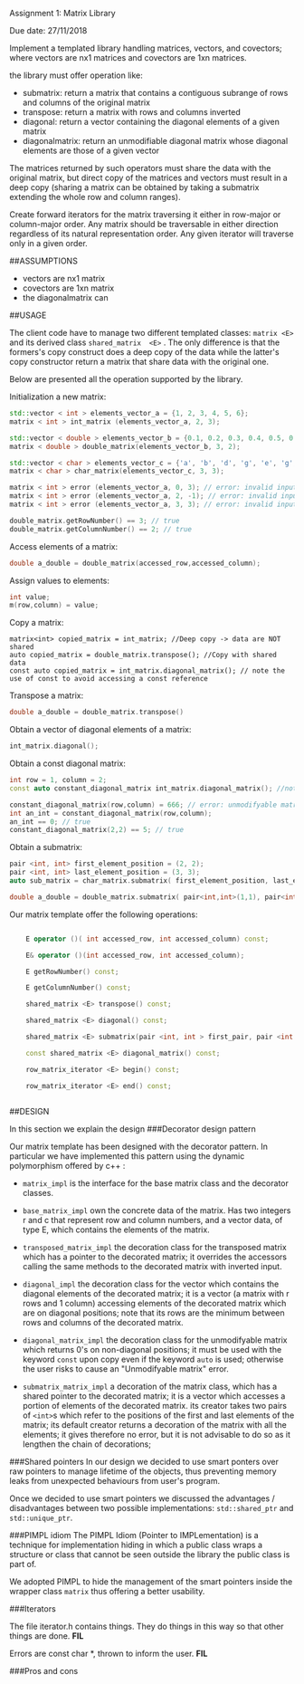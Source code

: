 Assignment 1: Matrix Library

Due date: 27/11/2018 

Implement a templated library handling matrices, vectors, and covectors; where vectors are nx1 matrices and covectors are 1xn matrices.

the library must offer operation like:

* submatrix: return a matrix that contains a contiguous subrange of rows and columns of the original matrix
* transpose: return a matrix with rows and columns inverted
* diagonal: return a vector containing the diagonal elements of a given matrix
* diagonalmatrix: return an unmodifiable diagonal matrix whose diagonal elements are those of a given vector

The matrices returned by such operators must share the data with the original matrix, but direct copy of the matrices and vectors must result in a deep copy (sharing a matrix can be obtained by taking a submatrix extending the whole row and column ranges).

Create forward iterators for the matrix traversing it either in row-major or column-major order. Any matrix should be traversable in either direction regardless of its natural representation order. Any given iterator will traverse only in a given order.

##ASSUMPTIONS

* vectors are nx1 matrix
* covectors are 1xn matrix
* the diagonalmatrix can

##USAGE

The client code have to manage two different templated classes: `matrix <E>` and its derived class `shared_matrix  <E>` . The only difference is that the formers's copy construct does a deep copy of the data while the latter's copy constructor return a matrix that share data with the original one.

Below are presented all the operation supported by the library.

Initialization a new matrix:

``` c++
std::vector < int > elements_vector_a = {1, 2, 3, 4, 5, 6};
matrix < int > int_matrix (elements_vector_a, 2, 3);

std::vector < double > elements_vector_b = {0.1, 0.2, 0.3, 0.4, 0.5, 0.6};
matrix < double > double_matrix(elements_vector_b, 3, 2);

std::vector < char > elements_vector_c = {'a', 'b', 'd', 'g', 'e', 'g', '', '4', ']'};
matrix < char > char_matrix(elements_vector_c, 3, 3);

matrix < int > error (elements_vector_a, 0, 3); // error: invalid input row
matrix < int > error (elements_vector_a, 2, -1); // error: invalid input column
matrix < int > error (elements_vector_a, 3, 3); // error: invalid input vector

double_matrix.getRowNumber() == 3; // true
double_matrix.getColumnNumber() == 2; // true
```

Access elements of a matrix:

``` c++
double a_double = double_matrix(accessed_row,accessed_column);
```

Assign values to elements:

``` c++
int value;
m(row,column) = value;
```

Copy a matrix:
```
matrix<int> copied_matrix = int_matrix; //Deep copy -> data are NOT shared
auto copied_matrix = double_matrix.transpose(); //Copy with shared data
const auto copied_matrix = int_matrix.diagonal_matrix(); // note the use of const to avoid accessing a const reference
```

Transpose a matrix:
``` c++
double a_double = double_matrix.transpose()
```

Obtain a vector of diagonal elements of a matrix:
``` c++
int_matrix.diagonal();

```

Obtain a const diagonal matrix:
``` c++
int row = 1, column = 2;
const auto constant_diagonal_matrix int_matrix.diagonal_matrix(); //note the use of const

constant_diagonal_matrix(row,column) = 666; // error: unmodifyable matrix
int an_int = constant_diagonal_matrix(row,column);
an_int == 0; // true
constant_diagonal_matrix(2,2) == 5; // true
```

Obtain a submatrix:
``` c++
pair <int, int> first_element_position = (2, 2);
pair <int, int> last_element_position = (3, 3);
auto sub_matrix = char_matrix.submatrix( first_element_position, last_element_position);

double a_double = double_matrix.submatrix( pair<int,int>(1,1), pair<int,int>(2,1));
```


Our matrix template offer the following operations:

``` c++

    E operator ()( int accessed_row, int accessed_column) const;

    E& operator ()(int accessed_row, int accessed_column);

    E getRowNumber() const;

    E getColumnNumber() const;

    shared_matrix <E> transpose() const;

    shared_matrix <E> diagonal() const;

    shared_matrix <E> submatrix(pair <int, int > first_pair, pair <int ,int > second_pair) const;

    const shared_matrix <E> diagonal_matrix() const;

    row_matrix_iterator <E> begin() const;

    row_matrix_iterator <E> end() const;
    
```

##DESIGN

In this section we explain the design 
###Decorator design pattern

Our matrix template has been designed with the decorator pattern. In particular we have implemented this pattern using the dynamic polymorphism offered by c++ :

* `matrix_impl` is the interface for the base matrix class and the decorator classes. 

* `base_matrix_impl` own the concrete data of the matrix. Has two integers r and c that represent row and column numbers, and a vector data, of type E, which contains the elements of the matrix. 

* `transposed_matrix_impl`
        the decoration class for the transposed matrix which has a pointer to the decorated matrix;
        it overrides the accessors calling the same methods to the decorated matrix with inverted input. 

* `diagonal_impl`
        the decoration class for the vector which contains the diagonal elements of the decorated matrix;
        it is a vector (a matrix with r rows and 1 column) accessing elements of the decorated matrix which are on diagonal positions; note that its rows are the minimum between rows and columns of the decorated matrix.
    
* `diagonal_matrix_impl`
        the decoration class for the unmodifyable matrix which returns 0's on non-diagonal positions;
        it must be used with the keyword ```const``` upon copy even if the keyword ```auto``` is used; otherwise the user risks to cause an "Unmodifyable matrix" error.

* `submatrix_matrix_impl`
        a decoration of the matrix class, which has a shared pointer to the decorated matrix;
        it is a vector which accesses a portion of elements of the decorated matrix.
        its creator takes two pairs of ```<int>```s which refer to the positions of the first and last elements of the matrix;
        its default creator returns a decoration of the matrix with all the elements; it gives therefore no error, but it is not advisable to do so as it lengthen the chain of decorations;

###Shared pointers
In our design we decided to use smart ponters over raw pointers to manage lifetime of the objects, thus preventing memory leaks from unexpected behaviours from user's program.

Once we decided to use smart pointers we discussed the advantages / disadvantages between two possible implementations: `std::shared_ptr` and `std::unique_ptr`.

###PIMPL idiom
The PIMPL Idiom (Pointer to IMPLementation) is a technique for implementation hiding in which a public class wraps a structure or class that cannot be seen outside the library the public class is part of.

We adopted PIMPL to hide the management of the smart pointers inside the wrapper class `matrix` thus offering a better usability. 

###Iterators

The file iterator.h contains things. They do things in this way so that other things are done. **FIL**

Errors are const char *, thrown to inform the user. **FIL**

###Pros and cons

